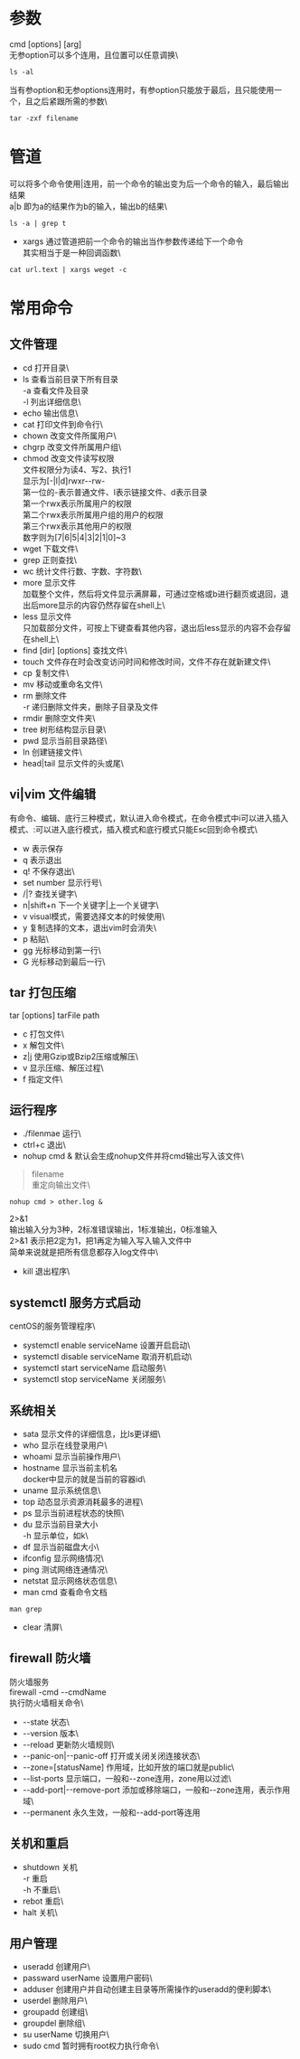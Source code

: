# 参数
cmd [options] [arg]\
无参option可以多个连用，且位置可以任意调换\
```
ls -al
```
当有参option和无参options连用时，有参option只能放于最后，且只能使用一个，且之后紧跟所需的参数\
```
tar -zxf filename
```



# 管道
可以将多个命令使用|连用，前一个命令的输出变为后一个命令的输入，最后输出结果\
a|b 即为a的结果作为b的输入，输出b的结果\
```
ls -a | grep t
```

* xargs
通过管道把前一个命令的输出当作参数传递给下一个命令\
其实相当于是一种回调函数\
```
cat url.text | xargs weget -c
```



# 常用命令

## 文件管理
* cd
打开目录\
* ls
查看当前目录下所有目录\
-a 查看文件及目录\
-l 列出详细信息\
* echo
输出信息\
* cat
打印文件到命令行\
* chown
改变文件所属用户\
* chgrp
改变文件所属用户组\
* chmod
改变文件读写权限\
文件权限分为读4、写2、执行1\
显示为[-|l|d]rwxr--rw-\
第一位的-表示普通文件、l表示链接文件、d表示目录\
第一个rwx表示所属用户的权限\
第二个rwx表示所属用户组的用户的权限\
第三个rwx表示其他用户的权限\
数字则为[7|6|5|4|3|2|1|0]~3
* wget
下载文件\
* grep
正则查找\
* wc
统计文件行数、字数、字符数\
* more
显示文件\
加载整个文件，然后将文件显示满屏幕，可通过空格或b进行翻页或退回，退出后more显示的内容仍然存留在shell上\
* less
显示文件\
只加载部分文件，可按上下键查看其他内容，退出后less显示的内容不会存留在shell上\
* find [dir] [options]
查找文件\
* touch
文件存在时会改变访问时间和修改时间，文件不存在就新建文件\
* cp
复制文件\
* mv
移动或重命名文件\
* rm
删除文件\
-r 递归删除文件夹，删除子目录及文件
* rmdir
删除空文件夹\
* tree
树形结构显示目录\
* pwd
显示当前目录路径\
* ln
创建链接文件\
* head|tail
显示文件的头或尾\

## vi|vim 文件编辑
有命令、编辑、底行三种模式，默认进入命令模式，在命令模式中i可以进入插入模式、:可以进入底行模式，插入模式和底行模式只能Esc回到命令模式\
* w
表示保存
* q
表示退出
* q!
不保存退出\
* set number
显示行号\
* /|?
查找关键字\
* n|shift+n
下一个关键字|上一个关键字\
* v
visual模式，需要选择文本的时候使用\
* y
复制选择的文本，退出vim时会消失\
* p
粘贴\
* gg
光标移动到第一行\
* G
光标移动到最后一行\

## tar 打包压缩
tar [options] tarFile path
* c
打包文件\
* x
解包文件\
* z|j
使用Gzip或Bzip2压缩或解压\
* v
显示压缩、解压过程\
* f
指定文件\

## 运行程序
* ./filenmae
运行\
* ctrl+c
退出\
* nohup cmd &
默认会生成nohup文件并将cmd输出写入该文件\
> filename\
重定向输出文件\
```
nohup cmd > other.log &
```
2>&1\
输出输入分为3种，2标准错误输出，1标准输出，0标准输入\
2>&1 表示把2定为1，把1再定为输入写入输入文件中\
简单来说就是把所有信息都存入log文件中\
* kill
退出程序\

## systemctl 服务方式启动
centOS的服务管理程序\
* systemctl enable serviceName
设置开启启动\
* systemctl disable serviceName
取消开机启动\
* systemctl start serviceName
启动服务\
* systemctl stop serviceName
关闭服务\

## 系统相关
* sata
显示文件的详细信息，比ls更详细\
* who
显示在线登录用户\
* whoami
显示当前操作用户\
* hostname
显示当前主机名\
docker中显示的就是当前的容器id\
* uname
显示系统信息\
* top
动态显示资源消耗最多的进程\
* ps
显示当前进程状态的快照\
* du
显示当前目录大小\
-h 显示单位，如k\
* df
显示当前磁盘大小\
* ifconfig
显示网络情况\
* ping
测试网络连通情况\
* netstat
显示网络状态信息\
* man cmd
查看命令文档
```
man grep
```
* clear
清屏\

## firewall 防火墙
防火墙服务\
firewall -cmd --cmdName\
执行防火墙相关命令\
* --state
状态\
* --version
版本\
* --reload
更新防火墙规则\
* --panic-on|--panic-off
打开或关闭关闭连接状态\
* --zone=[statusName]
作用域，比如开放的端口就是public\
* --list-ports
显示端口，一般和--zone连用，zone用以过滤\
* --add-port|--remove-port
添加或移除端口，一般和--zone连用，表示作用域\
* --permanent
永久生效，一般和--add-port等连用

## 关机和重启
* shutdown
关机\
-r 重启\
-h 不重启\
* rebot
重启\
* halt
关机\

## 用户管理
* useradd 
创建用户\
* passward userName
设置用户密码\
* adduser
创建用户并自动创建主目录等所需操作的useradd的便利脚本\
* userdel
删除用户\
* groupadd
创建组\
* groupdel
删除组\
* su userName
切换用户\
* sudo cmd
暂时拥有root权力执行命令\